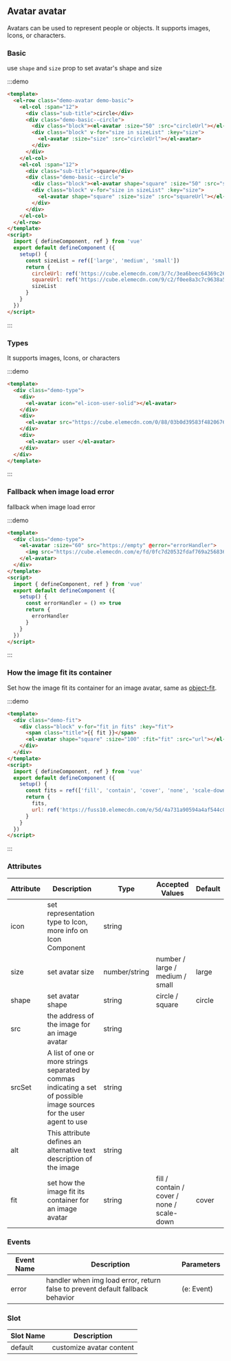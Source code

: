 ## Avatar avatar

Avatars can be used to represent people or objects. It supports images, Icons, or characters.

### Basic

use `shape` and `size` prop to set avatar's shape and size

:::demo
```html
<template>
  <el-row class="demo-avatar demo-basic">
    <el-col :span="12">
      <div class="sub-title">circle</div>
      <div class="demo-basic--circle">
        <div class="block"><el-avatar :size="50" :src="circleUrl"></el-avatar></div>
        <div class="block" v-for="size in sizeList" :key="size">
          <el-avatar :size="size" :src="circleUrl"></el-avatar>
        </div>
      </div>
    </el-col>  
    <el-col :span="12">
      <div class="sub-title">square</div>
      <div class="demo-basic--circle">
        <div class="block"><el-avatar shape="square" :size="50" :src="squareUrl"></el-avatar></div>
        <div class="block" v-for="size in sizeList" :key="size">
          <el-avatar shape="square" :size="size" :src="squareUrl"></el-avatar>
        </div>
      </div>
    </el-col> 
  </el-row>
</template>
<script>
  import { defineComponent, ref } from 'vue'
  export default defineComponent ({
    setup() {
      const sizeList = ref(['large', 'medium', 'small'])
      return {
        circleUrl: ref('https://cube.elemecdn.com/3/7c/3ea6beec64369c2642b92c6726f1epng.png'),
        squareUrl: ref('https://cube.elemecdn.com/9/c2/f0ee8a3c7c9638a54940382568c9dpng.png'),
        sizeList
      }
    }
  })
</script>

```
:::

### Types

It supports images, Icons, or characters

:::demo
```html
<template>
  <div class="demo-type">
    <div>
      <el-avatar icon="el-icon-user-solid"></el-avatar>
    </div>
    <div>
      <el-avatar src="https://cube.elemecdn.com/0/88/03b0d39583f48206768a7534e55bcpng.png"></el-avatar>
    </div>
    <div>
      <el-avatar> user </el-avatar>
    </div>
  </div>
</template>
```
:::

### Fallback when image load error

fallback when image load error

:::demo
```html
<template>
  <div class="demo-type">
    <el-avatar :size="60" src="https://empty" @error="errorHandler">
      <img src="https://cube.elemecdn.com/e/fd/0fc7d20532fdaf769a25683617711png.png"/>
    </el-avatar>
  </div>
</template>
<script>
  import { defineComponent, ref } from 'vue'
  export default defineComponent ({
    setup() {
      const errorHandler = () => true
      return {
        errorHandler
      }
    }
  })
</script>

```
:::

### How the image fit its container

Set how the image fit its container for an image avatar, same as [object-fit](https://developer.mozilla.org/en-US/docs/Web/CSS/object-fit).

:::demo
```html
<template>
  <div class="demo-fit">
    <div class="block" v-for="fit in fits" :key="fit">
      <span class="title">{{ fit }}</span>
      <el-avatar shape="square" :size="100" :fit="fit" :src="url"></el-avatar>
    </div>
  </div>
</template>
<script>
  import { defineComponent, ref } from 'vue'
  export default defineComponent ({
    setup() {
      const fits = ref(['fill', 'contain', 'cover', 'none', 'scale-down'])
      return {
        fits,
        url: ref('https://fuss10.elemecdn.com/e/5d/4a731a90594a4af544c0c25941171jpeg.jpeg')
      }
    }
  })
</script>

```
:::

### Attributes

| Attribute      | Description          | Type      | Accepted Values       | Default  |
| ----------------- | -------------------------------- | --------------- | ------ | ------ |
| icon              | set representation type to Icon, more info on Icon Component   | string          |        |        |
| size              | set avatar size                     | number/string | number / large / medium / small | large  |
| shape             | set avatar shape  | string |    circle / square     |   circle  |
| src               | the address of the image for an image avatar | string |        |      |
| srcSet            | A list of one or more strings separated by commas indicating a set of possible image sources for the user agent to use | string |        |      |
| alt               | This attribute defines an alternative text description of the image | string |        |      |
| fit               | set how the image fit its container for an image avatar | string |    fill / contain / cover / none / scale-down    |   cover   |

### Events

| Event Name | Description         | Parameters  |
| ------ | ------------------ | -------- |
| error  | handler when img load error, return false to prevent default fallback behavior |(e: Event)  |

### Slot

| Slot Name | Description | 
| ------ | ------------------ | 
| default  | customize avatar content |
